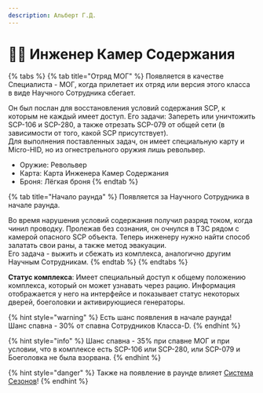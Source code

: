 ```yaml
---
description: Альберт Г.Д.
---
```


# 🧑🔧 Инженер Камер Содержания

{% tabs %}
{% tab title="Отряд МОГ" %}
Появляется в качестве Специалиста - МОГ, когда прилетает их отряд или версия этого класса в виде Научного Сотрудника сбегает.

Он был послан для восстановления условий содержания SCP, к которым не каждый имеет доступ. Его задачи: Запереть или уничтожить SCP-106 и SCP-280, а также отрезать SCP-079 от общей сети (в зависимости от того, какой SCP присутствует).\
Для выполнения поставленных задач, он имеет специальную карту и Micro-HID, но из огнестрельного оружия лишь револьвер.

* Оружие: Револьвер
* Карта: Карта Инженера Камер Содержания
* Броня: Лёгкая броня
{% endtab %}

{% tab title="Начало раунда" %}
Появляется за Научного Сотрудника в начале раунда.

Во время нарушения условий содержания получил разряд током, когда чинил проводку. Пролежав без сознания, он очнулся в ТЗС рядом с камерой опасного SCP объекта. Теперь инженеру нужно найти способ залатать свои раны, а также метод эвакуации.\
Его задача - выжить и сбежать из комплекса, аналогично другим Научным Сотрудникам.
{% endtab %}
{% endtabs %}

**Статус комплекса**: Имеет специальный доступ к общему положению комплекса, который он может узнавать через рацию. Информация отображается у него на интерфейсе и показывает статус некоторых дверей, боеголовки и активирующиеся генераторы.

{% hint style="warning" %}
Есть шанс появления в начале раунда!\
Шанс спавна - 30% от спавна Сотрудников Класса-D.
{% endhint %}

{% hint style="info" %}
Шанс спавна - 35% при спавне МОГ и при условии, что в комплексе есть SCP-106 или SCP-280, или SCP-079 и Боеголовка не была взорвана.
{% endhint %}

{% hint style="danger" %}
Также на появление в раунде влияет [Система Сезонов](../../server-systems/seasons-system.md)!
{% endhint %}
